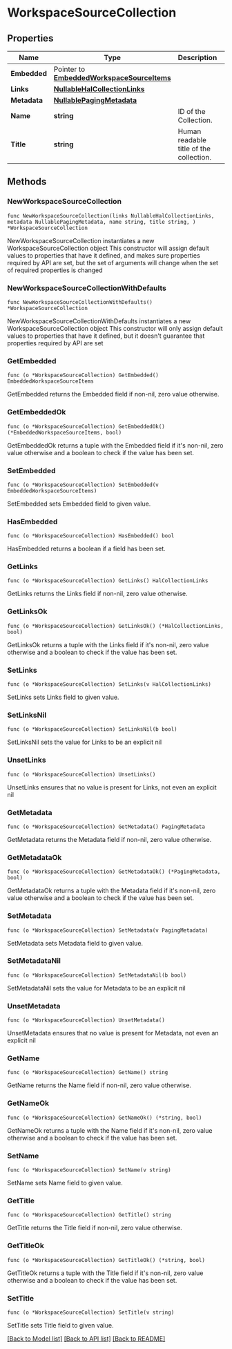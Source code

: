 <!--
Copyright (C) 2020-2025 Arm Limited or its affiliates and Contributors. All rights reserved.
SPDX-License-Identifier: Apache-2.0
-->
# WorkspaceSourceCollection

## Properties

Name | Type | Description | Notes
------------ | ------------- | ------------- | -------------
**Embedded** | Pointer to [**EmbeddedWorkspaceSourceItems**](EmbeddedWorkspaceSourceItems.md) |  | [optional] 
**Links** | [**NullableHalCollectionLinks**](HalCollectionLinks.md) |  | 
**Metadata** | [**NullablePagingMetadata**](PagingMetadata.md) |  | 
**Name** | **string** | ID of the Collection. | [readonly] 
**Title** | **string** | Human readable title of the collection. | [readonly] 

## Methods

### NewWorkspaceSourceCollection

`func NewWorkspaceSourceCollection(links NullableHalCollectionLinks, metadata NullablePagingMetadata, name string, title string, ) *WorkspaceSourceCollection`

NewWorkspaceSourceCollection instantiates a new WorkspaceSourceCollection object
This constructor will assign default values to properties that have it defined,
and makes sure properties required by API are set, but the set of arguments
will change when the set of required properties is changed

### NewWorkspaceSourceCollectionWithDefaults

`func NewWorkspaceSourceCollectionWithDefaults() *WorkspaceSourceCollection`

NewWorkspaceSourceCollectionWithDefaults instantiates a new WorkspaceSourceCollection object
This constructor will only assign default values to properties that have it defined,
but it doesn't guarantee that properties required by API are set

### GetEmbedded

`func (o *WorkspaceSourceCollection) GetEmbedded() EmbeddedWorkspaceSourceItems`

GetEmbedded returns the Embedded field if non-nil, zero value otherwise.

### GetEmbeddedOk

`func (o *WorkspaceSourceCollection) GetEmbeddedOk() (*EmbeddedWorkspaceSourceItems, bool)`

GetEmbeddedOk returns a tuple with the Embedded field if it's non-nil, zero value otherwise
and a boolean to check if the value has been set.

### SetEmbedded

`func (o *WorkspaceSourceCollection) SetEmbedded(v EmbeddedWorkspaceSourceItems)`

SetEmbedded sets Embedded field to given value.

### HasEmbedded

`func (o *WorkspaceSourceCollection) HasEmbedded() bool`

HasEmbedded returns a boolean if a field has been set.

### GetLinks

`func (o *WorkspaceSourceCollection) GetLinks() HalCollectionLinks`

GetLinks returns the Links field if non-nil, zero value otherwise.

### GetLinksOk

`func (o *WorkspaceSourceCollection) GetLinksOk() (*HalCollectionLinks, bool)`

GetLinksOk returns a tuple with the Links field if it's non-nil, zero value otherwise
and a boolean to check if the value has been set.

### SetLinks

`func (o *WorkspaceSourceCollection) SetLinks(v HalCollectionLinks)`

SetLinks sets Links field to given value.


### SetLinksNil

`func (o *WorkspaceSourceCollection) SetLinksNil(b bool)`

 SetLinksNil sets the value for Links to be an explicit nil

### UnsetLinks
`func (o *WorkspaceSourceCollection) UnsetLinks()`

UnsetLinks ensures that no value is present for Links, not even an explicit nil
### GetMetadata

`func (o *WorkspaceSourceCollection) GetMetadata() PagingMetadata`

GetMetadata returns the Metadata field if non-nil, zero value otherwise.

### GetMetadataOk

`func (o *WorkspaceSourceCollection) GetMetadataOk() (*PagingMetadata, bool)`

GetMetadataOk returns a tuple with the Metadata field if it's non-nil, zero value otherwise
and a boolean to check if the value has been set.

### SetMetadata

`func (o *WorkspaceSourceCollection) SetMetadata(v PagingMetadata)`

SetMetadata sets Metadata field to given value.


### SetMetadataNil

`func (o *WorkspaceSourceCollection) SetMetadataNil(b bool)`

 SetMetadataNil sets the value for Metadata to be an explicit nil

### UnsetMetadata
`func (o *WorkspaceSourceCollection) UnsetMetadata()`

UnsetMetadata ensures that no value is present for Metadata, not even an explicit nil
### GetName

`func (o *WorkspaceSourceCollection) GetName() string`

GetName returns the Name field if non-nil, zero value otherwise.

### GetNameOk

`func (o *WorkspaceSourceCollection) GetNameOk() (*string, bool)`

GetNameOk returns a tuple with the Name field if it's non-nil, zero value otherwise
and a boolean to check if the value has been set.

### SetName

`func (o *WorkspaceSourceCollection) SetName(v string)`

SetName sets Name field to given value.


### GetTitle

`func (o *WorkspaceSourceCollection) GetTitle() string`

GetTitle returns the Title field if non-nil, zero value otherwise.

### GetTitleOk

`func (o *WorkspaceSourceCollection) GetTitleOk() (*string, bool)`

GetTitleOk returns a tuple with the Title field if it's non-nil, zero value otherwise
and a boolean to check if the value has been set.

### SetTitle

`func (o *WorkspaceSourceCollection) SetTitle(v string)`

SetTitle sets Title field to given value.



[[Back to Model list]](../README.md#documentation-for-models) [[Back to API list]](../README.md#documentation-for-api-endpoints) [[Back to README]](../README.md)


